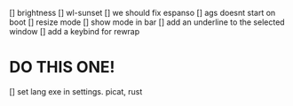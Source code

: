 [] brightness
[] wl-sunset
[] we should fix espanso
[] ags doesnt start on boot
[] resize mode
[] show mode in bar
[] add an underline to the selected window
[] add a keybind for rewrap

# DO THIS ONE!
[] set lang exe in settings. picat, rust
